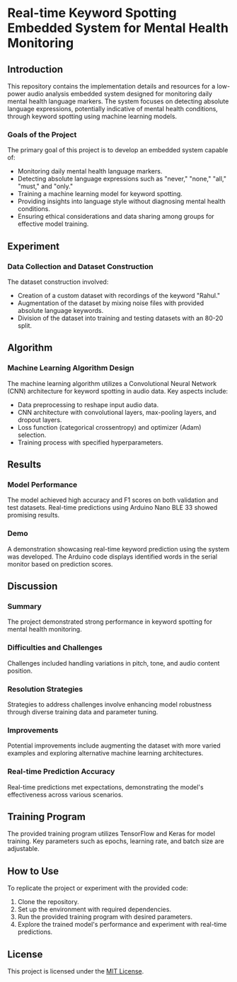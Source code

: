 # Real-time Keyword Spotting Embedded System for Mental Health Monitoring

## Introduction
This repository contains the implementation details and resources for a low-power audio analysis embedded system designed for monitoring daily mental health language markers. The system focuses on detecting absolute language expressions, potentially indicative of mental health conditions, through keyword spotting using machine learning models. 

### Goals of the Project
The primary goal of this project is to develop an embedded system capable of:
- Monitoring daily mental health language markers.
- Detecting absolute language expressions such as "never," "none," "all," "must," and "only."
- Training a machine learning model for keyword spotting.
- Providing insights into language style without diagnosing mental health conditions.
- Ensuring ethical considerations and data sharing among groups for effective model training.

## Experiment
### Data Collection and Dataset Construction
The dataset construction involved:
- Creation of a custom dataset with recordings of the keyword "Rahul."
- Augmentation of the dataset by mixing noise files with provided absolute language keywords.
- Division of the dataset into training and testing datasets with an 80-20 split.

## Algorithm
### Machine Learning Algorithm Design
The machine learning algorithm utilizes a Convolutional Neural Network (CNN) architecture for keyword spotting in audio data. Key aspects include:
- Data preprocessing to reshape input audio data.
- CNN architecture with convolutional layers, max-pooling layers, and dropout layers.
- Loss function (categorical crossentropy) and optimizer (Adam) selection.
- Training process with specified hyperparameters.

## Results
### Model Performance
The model achieved high accuracy and F1 scores on both validation and test datasets. Real-time predictions using Arduino Nano BLE 33 showed promising results.

### Demo
A demonstration showcasing real-time keyword prediction using the system was developed. The Arduino code displays identified words in the serial monitor based on prediction scores.

## Discussion
### Summary
The project demonstrated strong performance in keyword spotting for mental health monitoring.

### Difficulties and Challenges
Challenges included handling variations in pitch, tone, and audio content position.

### Resolution Strategies
Strategies to address challenges involve enhancing model robustness through diverse training data and parameter tuning.

### Improvements
Potential improvements include augmenting the dataset with more varied examples and exploring alternative machine learning architectures.

### Real-time Prediction Accuracy
Real-time predictions met expectations, demonstrating the model's effectiveness across various scenarios.

## Training Program
The provided training program utilizes TensorFlow and Keras for model training. Key parameters such as epochs, learning rate, and batch size are adjustable.

## How to Use
To replicate the project or experiment with the provided code:
1. Clone the repository.
2. Set up the environment with required dependencies.
3. Run the provided training program with desired parameters.
4. Explore the trained model's performance and experiment with real-time predictions.

## License
This project is licensed under the [MIT License](LICENSE).

